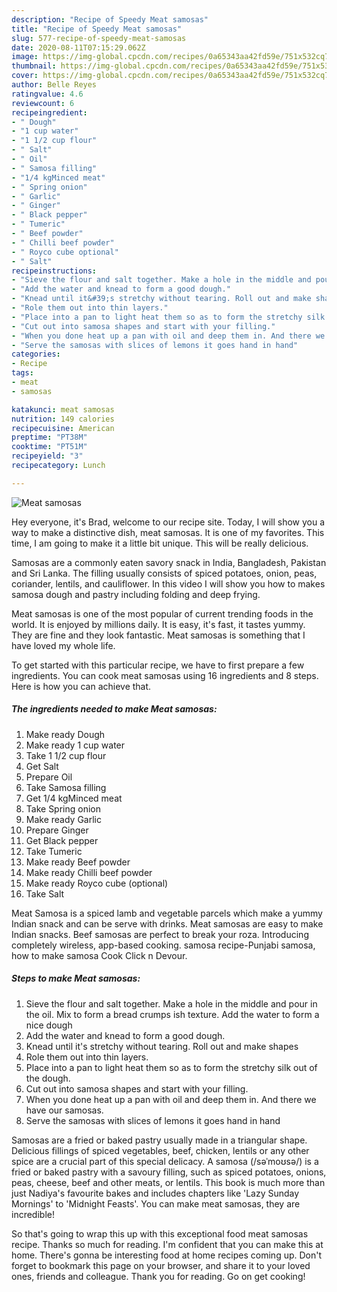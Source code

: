 ```yaml
---
description: "Recipe of Speedy Meat samosas"
title: "Recipe of Speedy Meat samosas"
slug: 577-recipe-of-speedy-meat-samosas
date: 2020-08-11T07:15:29.062Z
image: https://img-global.cpcdn.com/recipes/0a65343aa42fd59e/751x532cq70/meat-samosas-recipe-main-photo.jpg
thumbnail: https://img-global.cpcdn.com/recipes/0a65343aa42fd59e/751x532cq70/meat-samosas-recipe-main-photo.jpg
cover: https://img-global.cpcdn.com/recipes/0a65343aa42fd59e/751x532cq70/meat-samosas-recipe-main-photo.jpg
author: Belle Reyes
ratingvalue: 4.6
reviewcount: 6
recipeingredient:
- " Dough"
- "1 cup water"
- "1 1/2 cup flour"
- " Salt"
- " Oil"
- " Samosa filling"
- "1/4 kgMinced meat"
- " Spring onion"
- " Garlic"
- " Ginger"
- " Black pepper"
- " Tumeric"
- " Beef powder"
- " Chilli beef powder"
- " Royco cube optional"
- " Salt"
recipeinstructions:
- "Sieve the flour and salt together. Make a hole in the middle and pour in the oil. Mix to form a bread crumps ish texture. Add the water to form a nice dough"
- "Add the water and knead to form a good dough."
- "Knead until it&#39;s stretchy without tearing. Roll out and make shapes"
- "Role them out into thin layers."
- "Place into a pan to light heat them so as to form the stretchy silk out of the dough."
- "Cut out into samosa shapes and start with your filling."
- "When you done heat up a pan with oil and deep them in. And there we have our samosas."
- "Serve the samosas with slices of lemons it goes hand in hand"
categories:
- Recipe
tags:
- meat
- samosas

katakunci: meat samosas 
nutrition: 149 calories
recipecuisine: American
preptime: "PT38M"
cooktime: "PT51M"
recipeyield: "3"
recipecategory: Lunch

---
```



![Meat samosas](https://img-global.cpcdn.com/recipes/0a65343aa42fd59e/751x532cq70/meat-samosas-recipe-main-photo.jpg)

Hey everyone, it's Brad, welcome to our recipe site. Today, I will show you a way to make a distinctive dish, meat samosas. It is one of my favorites. This time, I am going to make it a little bit unique. This will be really delicious.

Samosas are a commonly eaten savory snack in India, Bangladesh, Pakistan and Sri Lanka. The filling usually consists of spiced potatoes, onion, peas, coriander, lentils, and cauliflower. In this video I will show you how to makes samosa dough and pastry including folding and deep frying.

Meat samosas is one of the most popular of current trending foods in the world. It is enjoyed by millions daily. It is easy, it's fast, it tastes yummy. They are fine and they look fantastic. Meat samosas is something that I have loved my whole life.


To get started with this particular recipe, we have to first prepare a few ingredients. You can cook meat samosas using 16 ingredients and 8 steps. Here is how you can achieve that.

<!--inarticleads1-->

##### The ingredients needed to make Meat samosas:

1. Make ready  Dough
1. Make ready 1 cup water
1. Take 1 1/2 cup flour
1. Get  Salt
1. Prepare  Oil
1. Take  Samosa filling
1. Get 1/4 kgMinced meat
1. Take  Spring onion
1. Make ready  Garlic
1. Prepare  Ginger
1. Get  Black pepper
1. Take  Tumeric
1. Make ready  Beef powder
1. Make ready  Chilli beef powder
1. Make ready  Royco cube (optional)
1. Take  Salt


Meat Samosa is a spiced lamb and vegetable parcels which make a yummy Indian snack and can be serve with drinks. Meat samosas are easy to make Indian snacks. Beef samosas are perfect to break your roza. Introducing completely wireless, app-based cooking. samosa recipe-Punjabi samosa, how to make samosa Cook Click n Devour. 

<!--inarticleads2-->

##### Steps to make Meat samosas:

1. Sieve the flour and salt together. Make a hole in the middle and pour in the oil. Mix to form a bread crumps ish texture. Add the water to form a nice dough
1. Add the water and knead to form a good dough.
1. Knead until it&#39;s stretchy without tearing. Roll out and make shapes
1. Role them out into thin layers.
1. Place into a pan to light heat them so as to form the stretchy silk out of the dough.
1. Cut out into samosa shapes and start with your filling.
1. When you done heat up a pan with oil and deep them in. And there we have our samosas.
1. Serve the samosas with slices of lemons it goes hand in hand


Samosas are a fried or baked pastry usually made in a triangular shape. Delicious fillings of spiced vegetables, beef, chicken, lentils or any other spice are a crucial part of this special delicacy. A samosa (/səˈmoʊsə/) is a fried or baked pastry with a savoury filling, such as spiced potatoes, onions, peas, cheese, beef and other meats, or lentils. This book is much more than just Nadiya&#39;s favourite bakes and includes chapters like &#39;Lazy Sunday Mornings&#39; to &#39;Midnight Feasts&#39;. You can make meat samosas, they are incredible! 

So that's going to wrap this up with this exceptional food meat samosas recipe. Thanks so much for reading. I'm confident that you can make this at home. There's gonna be interesting food at home recipes coming up. Don't forget to bookmark this page on your browser, and share it to your loved ones, friends and colleague. Thank you for reading. Go on get cooking!
